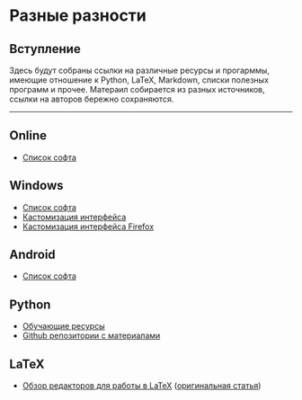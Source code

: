 # Разные разности

## Вступление

Здесь будут собраны ссылки на различные ресурсы и прогарммы, имеющие отношение к Python, LaTeX, Markdown, списки полезных программ и прочее. Матераил собирается из разных источников, ссылки на авторов бережно сохраняются.

-------
## Online
 - [Список софта]()

## Windows
 - [Список софта](https://bitbucket.org/murych/resources/src/49cb0746c52aa6e8176bbe2c4dfd1cbd958def95/windows/soft.md?at=master)
 - [Кастомизация интерфейса]()
 - [Кастомизация интерфейса Firefox](https://bitbucket.org/murych/resources/src/49cb0746c52aa6e8176bbe2c4dfd1cbd958def95/customizing/firefox.md?at=master)

## Android
- [Список софта](https://bitbucket.org/murych/resources/src/49cb0746c52aa6e8176bbe2c4dfd1cbd958def95/android/soft_android.md?at=master)

## Python
 - [Обучающие ресурсы]()
 - [Github репозитории с материалами]()

## LaTeX
 - [Обзор редакторов для работы в LaTeX](https://bitbucket.org/murych/resources/src/49cb0746c52aa6e8176bbe2c4dfd1cbd958def95/latex/latex_editors.md?at=master) ([оригинальная статья](http://mydebianblog.blogspot.ru/2013/02/latex-editors-and-integrated-latex.html))